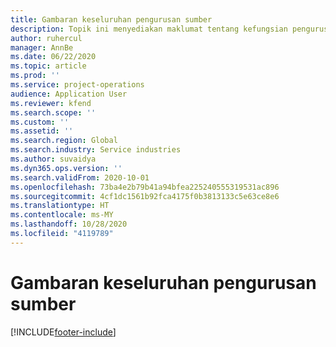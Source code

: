 ```yaml
---
title: Gambaran keseluruhan pengurusan sumber
description: Topik ini menyediakan maklumat tentang kefungsian pengurusan Sumber dalam operasi Projek Dynamics 365.
author: ruhercul
manager: AnnBe
ms.date: 06/22/2020
ms.topic: article
ms.prod: ''
ms.service: project-operations
audience: Application User
ms.reviewer: kfend
ms.search.scope: ''
ms.custom: ''
ms.assetid: ''
ms.search.region: Global
ms.search.industry: Service industries
ms.author: suvaidya
ms.dyn365.ops.version: ''
ms.search.validFrom: 2020-10-01
ms.openlocfilehash: 73ba4e2b79b41a94bfea225240555319531ac896
ms.sourcegitcommit: 4cf1dc1561b92fca4175f0b3813133c5e63ce8e6
ms.translationtype: HT
ms.contentlocale: ms-MY
ms.lasthandoff: 10/28/2020
ms.locfileid: "4119789"
---
```

# <a name="resource-management-overview"></a>Gambaran keseluruhan pengurusan sumber


[!INCLUDE[footer-include](../includes/footer-banner.md)]
